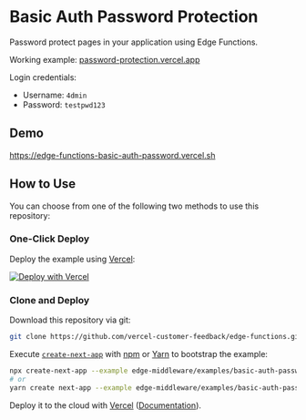 # Basic Auth Password Protection

Password protect pages in your application using Edge Functions.

Working example: [password-protection.vercel.app](https://password-protection.vercel.app/)

Login credentials:

- Username: `4dmin`
- Password: `testpwd123`

## Demo

https://edge-functions-basic-auth-password.vercel.sh

## How to Use

You can choose from one of the following two methods to use this repository:

### One-Click Deploy

Deploy the example using [Vercel](https://vercel.com?utm_source=github&utm_medium=readme&utm_campaign=next-example):

[![Deploy with Vercel](https://vercel.com/button)](https://vercel.com/new/git/external?repository-url=https://github.com/vercel-customer-feedback/edge-functions/tree/main/examples/basic-auth-password&project-name=basic-auth-password&repository-name=basic-auth-password)

### Clone and Deploy

Download this repository via git:

```bash
git clone https://github.com/vercel-customer-feedback/edge-functions.git
```

Execute [`create-next-app`](https://github.com/vercel/next.js/tree/canary/packages/create-next-app) with [npm](https://docs.npmjs.com/cli/init) or [Yarn](https://yarnpkg.com/lang/en/docs/cli/create/) to bootstrap the example:

```bash
npx create-next-app --example edge-middleware/examples/basic-auth-password basic-auth-password
# or
yarn create next-app --example edge-middleware/examples/basic-auth-password basic-auth-password
```

Deploy it to the cloud with [Vercel](https://vercel.com/new?utm_source=github&utm_medium=readme&utm_campaign=edge-middleware-eap) ([Documentation](https://nextjs.org/docs/deployment)).
